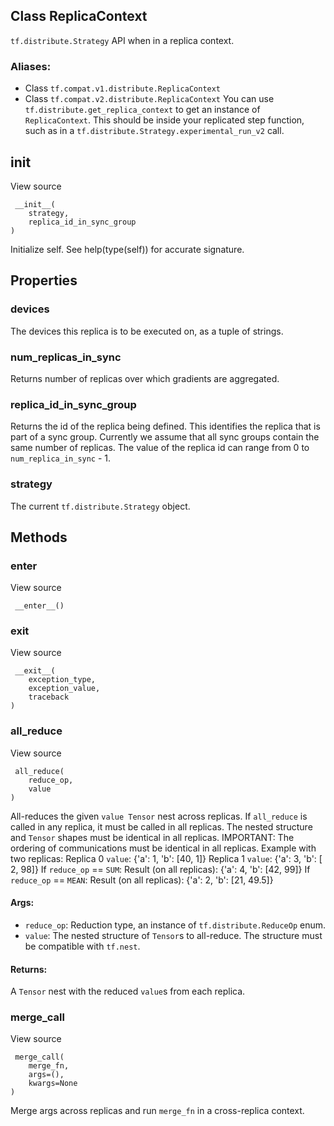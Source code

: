 ## Class ReplicaContext
`tf.distribute.Strategy` API when in a replica context.
### Aliases:
- Class `tf.compat.v1.distribute.ReplicaContext`
- Class `tf.compat.v2.distribute.ReplicaContext`
You can use `tf.distribute.get_replica_context` to get an instance of `ReplicaContext`. This should be inside your replicated step function, such as in a `tf.distribute.Strategy.experimental_run_v2` call.
## __init__
View source

```
 __init__(
    strategy,
    replica_id_in_sync_group
)
```
Initialize self. See help(type(self)) for accurate signature.
## Properties
### devices
The devices this replica is to be executed on, as a tuple of strings.
### num_replicas_in_sync
Returns number of replicas over which gradients are aggregated.
### replica_id_in_sync_group
Returns the id of the replica being defined.
This identifies the replica that is part of a sync group. Currently we assume that all sync groups contain the same number of replicas. The value of the replica id can range from 0 to `num_replica_in_sync` - 1.
### strategy
The current `tf.distribute.Strategy` object.
## Methods
### __enter__
View source

```
 __enter__()
```
### __exit__
View source

```
 __exit__(
    exception_type,
    exception_value,
    traceback
)
```
### all_reduce
View source

```
 all_reduce(
    reduce_op,
    value
)
```
All-reduces the given `value Tensor` nest across replicas.
If `all_reduce` is called in any replica, it must be called in all replicas. The nested structure and `Tensor` shapes must be identical in all replicas.
IMPORTANT: The ordering of communications must be identical in all replicas.
Example with two replicas: Replica 0 `value`: {'a': 1, 'b': [40, 1]} Replica 1 `value`: {'a': 3, 'b': [ 2, 98]}
If `reduce_op` == `SUM`: Result (on all replicas): {'a': 4, 'b': [42, 99]}
If `reduce_op` == `MEAN`: Result (on all replicas): {'a': 2, 'b': [21, 49.5]}
#### Args:
- `reduce_op`: Reduction type, an instance of `tf.distribute.ReduceOp` enum.
- `value`: The nested structure of `Tensor`s to all-reduce. The structure must be compatible with `tf.nest`.
#### Returns:
A `Tensor` nest with the reduced `value`s from each replica.
### merge_call
View source

```
 merge_call(
    merge_fn,
    args=(),
    kwargs=None
)
```
Merge args across replicas and run `merge_fn` in a cross-replica context.
